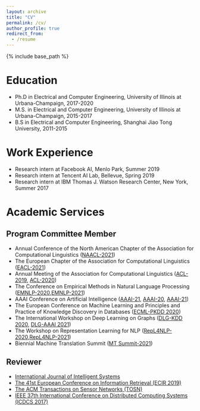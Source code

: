 ```yaml
---
layout: archive
title: "CV"
permalink: /cv/
author_profile: true
redirect_from:
  - /resume
---
```


{% include base_path %}

Education
======
* Ph.D in Electrical and Computer Engineering, University of Illinois at Urbana-Champaign, 2017-2020
* M.S. in Electrical and Computer Engineering, University of Illinois at Urbana-Champaign, 2015-2017
* B.S in Electrical and Computer Engineering, Shanghai Jiao Tong University, 2011-2015

Work Experience
======
* Research intern at Facebook AI, Menlo Park, Summer 2019
* Research intern at Tencent AI Lab, Bellevue, Spring 2019
* Research intern at IBM Thomas J. Watson Research Center, New York, Summer 2017
  
Academic Services
======
## Program Committee Member
* Annual Conference of the North American Chapter of the Association for Computational Linguistics ([NAACL-2021](https://2021.naacl.org/))
* The European Chapter of the Association for Computational Linguistics ([EACL-2021](https://2021.eacl.org/))
* Annual Meeting of the Association for Computational Linguistics ([ACL-2019](http://www.acl2019.org), [ACL-2020](https://acl2020.org/))
* The Conference on Empirical Methods in Natural Language Processing ([EMNLP-2020](https://2020.emnlp.org),[EMNLP-2021](https://2021.emnlp.org/))
* AAAI Conference on Artificial Intelligence ([AAAI-21](https://aaai.org/Conferences/AAAI-21/), [AAAI-20](https://aaai.org/Conferences/AAAI-20/), [AAAI-21](https://aaai.org/Conferences/AAAI-21/))
* The European Conference on Machine Learning and Principles and Practice of Knowledge Discovery in Databases ([ECML-PKDD 2020](https://ecmlpkdd2020.net/))
* The International Workshop on Deep Learning on Graphs ([DLG-KDD 2020](https://deep-learning-graphs.bitbucket.io/dlg-kdd20/), [DLG-AAAI 2021](https://deep-learning-graphs.bitbucket.io/dlg-aaai21/))
* The Workshop on Representation Learning for NLP ([RepL4NLP-2020](https://sites.google.com/view/repl4nlp2020/home?authuser=0),[RepL4NLP-2021](https://sites.google.com/view/repl4nlp-2021))
* Biennial Machine Translation Summit ([MT Summit-2021](https://amtaweb.org/mt-summit2021/))


## Reviewer
* [International Journal of Intelligent Systems](https://onlinelibrary.wiley.com/journal/1098111x)
* [The 41st European Conference on Information Retrieval (ECIR 2019)](http://ecir2019.org/)
* [The ACM Transactions on Sensor Networks (TOSN)](https://dl.acm.org/journal/tosn)
* [IEEE 37th International Conference on Distributed Computing Systems (ICDCS 2017)](http://icdcs2017.gatech.edu/)
